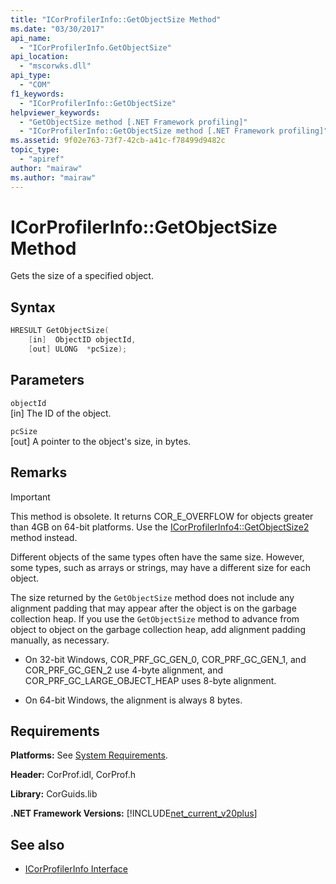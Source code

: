 ```yaml
---
title: "ICorProfilerInfo::GetObjectSize Method"
ms.date: "03/30/2017"
api_name: 
  - "ICorProfilerInfo.GetObjectSize"
api_location: 
  - "mscorwks.dll"
api_type: 
  - "COM"
f1_keywords: 
  - "ICorProfilerInfo::GetObjectSize"
helpviewer_keywords: 
  - "GetObjectSize method [.NET Framework profiling]"
  - "ICorProfilerInfo::GetObjectSize method [.NET Framework profiling]"
ms.assetid: 9f02e763-73f7-42cb-a41c-f78499d9482c
topic_type: 
  - "apiref"
author: "mairaw"
ms.author: "mairaw"
---
```

# ICorProfilerInfo::GetObjectSize Method
Gets the size of a specified object.  
  
## Syntax  
  
```cpp  
HRESULT GetObjectSize(  
    [in]  ObjectID objectId,  
    [out] ULONG  *pcSize);  
```  
  
## Parameters  
 `objectId`  
 [in] The ID of the object.  
  
 `pcSize`  
 [out] A pointer to the object's size, in bytes.  
  
## Remarks  
  
> [!IMPORTANT]
> This method is obsolete. It returns COR_E_OVERFLOW for objects greater than 4GB on 64-bit platforms. Use the  [ICorProfilerInfo4::GetObjectSize2](../../../../docs/framework/unmanaged-api/profiling/icorprofilerinfo4-getobjectsize2-method.md) method instead.  
  
 Different objects of the same types often have the same size. However, some types, such as arrays or strings, may have a different size for each object.  
  
 The size returned by the `GetObjectSize` method does not include any alignment padding that may appear after the object is on the garbage collection heap. If you use the `GetObjectSize` method to advance from object to object on the garbage collection heap, add alignment padding manually, as necessary.  
  
- On 32-bit Windows, COR_PRF_GC_GEN_0, COR_PRF_GC_GEN_1, and COR_PRF_GC_GEN_2 use 4-byte alignment, and COR_PRF_GC_LARGE_OBJECT_HEAP uses 8-byte alignment.  
  
- On 64-bit Windows, the alignment is always 8 bytes.  
  
## Requirements  
 **Platforms:** See [System Requirements](../../../../docs/framework/get-started/system-requirements.md).  
  
 **Header:** CorProf.idl, CorProf.h  
  
 **Library:** CorGuids.lib  
  
 **.NET Framework Versions:** [!INCLUDE[net_current_v20plus](../../../../includes/net-current-v20plus-md.md)]  
  
## See also

- [ICorProfilerInfo Interface](../../../../docs/framework/unmanaged-api/profiling/icorprofilerinfo-interface.md)
